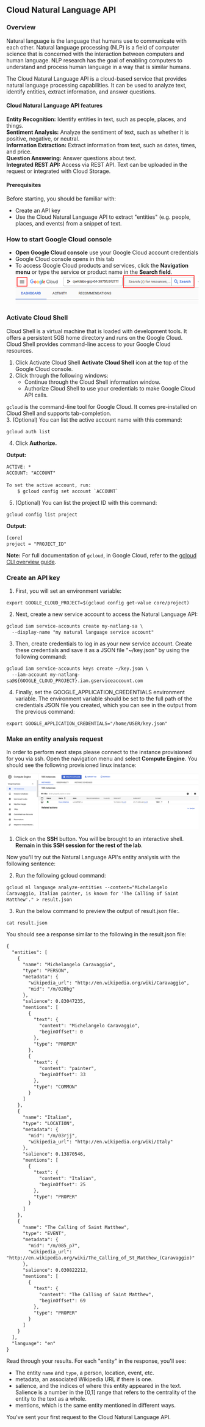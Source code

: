 ## **Cloud Natural Language API**

### **Overview**
Natural language is the language that humans use to communicate with each other. Natural language processing (NLP) is a field of computer science that is concerned with the interaction between computers and human language. NLP research has the goal of enabling computers to understand and process human language in a way that is similar humans.

The Cloud Natural Language API is a cloud-based service that provides natural language processing capabilities. It can be used to analyze text, identify entities, extract information, and answer questions.

#### Cloud Natural Language API features
**Entity Recognition:** Identify entities in text, such as people, places, and things.          
**Sentiment Analysis:** Analyze the sentiment of text, such as whether it is positive, negative, or neutral.  
**Information Extraction:** Extract information from text, such as dates, times, and price.  
**Question Answering:** Answer questions about text.  
**Integrated REST API:** Access via REST API. Text can be uploaded in the request or integrated with Cloud Storage.

#### Prerequisites

Before starting, you should be familiar with:
- Create an API key
- Use the Cloud Natural Language API to extract "entities" (e.g. people, places, and events) from a snippet of text.

### How to start Google Cloud console
- **Open Google Cloud console** use your Google Cloud account credentials
- Google Cloud console opens in this tab
- To access Google Cloud products and services, click the **Navigation menu** or type the service or product name in the **Search field**.
![alt text](images/image.png)

### Activate Cloud Shell

Cloud Shell is a virtual machine that is loaded with development tools. It offers a persistent 5GB home directory and runs on the Google Cloud. Cloud Shell provides command-line access to your Google Cloud resources.
1. Click Activate Cloud Shell **Activate Cloud Shell** icon at the top of the Google Cloud console.
2. Click through the following windows:
    - Continue through the Cloud Shell information window.
    - Authorize Cloud Shell to use your credentials to make Google Cloud API calls.  

`gcloud` is the command-line tool for Google Cloud. It comes pre-installed on Cloud Shell and supports tab-completion.   
3. (Optional) You can list the active account name with this command:
```
gcloud auth list
```
4. Click **Authorize.**

**Output:**
```
ACTIVE: *
ACCOUNT: "ACCOUNT"

To set the active account, run:
    $ gcloud config set account `ACCOUNT`
```
5. (Optional) You can list the project ID with this command:
```
gcloud config list project
```
**Output:**
```
[core]
project = "PROJECT_ID"
```
**Note:** For full documentation of `gcloud`, in Google Cloud, refer to the [gcloud CLI overview guide](https://cloud.google.com/sdk/gcloud).

### **Create an API key**
1. First, you will set an environment variable:
```
export GOOGLE_CLOUD_PROJECT=$(gcloud config get-value core/project)
```
2. Next, create a new service account to access the Natural Language API:
```
gcloud iam service-accounts create my-natlang-sa \
  --display-name "my natural language service account"
```
3. Then, create credentials to log in as your new service account. Create these credentials and save it as a JSON file "~/key.json" by using the following command:
```
gcloud iam service-accounts keys create ~/key.json \
  --iam-account my-natlang-sa@${GOOGLE_CLOUD_PROJECT}.iam.gserviceaccount.com
```
4. Finally, set the GOOGLE_APPLICATION_CREDENTIALS environment variable. The environment variable should be set to the full path of the credentials JSON file you created, which you can see in the output from the previous command:
```
export GOOGLE_APPLICATION_CREDENTIALS="/home/USER/key.json"
```

### **Make an entity analysis request**
In order to perform next steps please connect to the instance provisioned for you via ssh. Open the navigation menu and select **Compute Engine**. You should see the following provisioned linux instance:

![alt text](images/image1.png)

1. Click on the **SSH** button. You will be brought to an interactive shell. **Remain in this SSH session for the rest of the lab**.  

Now you'll try out the Natural Language API's entity analysis with the following sentence:

2. Run the following gcloud command:
```
gcloud ml language analyze-entities --content="Michelangelo Caravaggio, Italian painter, is known for 'The Calling of Saint Matthew'." > result.json
```
3. Run the below command to preview the output of result.json file:.
```
cat result.json
```

You should see a response similar to the following in the result.json file:
```
{
  "entities": [
    {
      "name": "Michelangelo Caravaggio",
      "type": "PERSON",
      "metadata": {
        "wikipedia_url": "http://en.wikipedia.org/wiki/Caravaggio",
        "mid": "/m/020bg"
      },
      "salience": 0.83047235,
      "mentions": [
        {
          "text": {
            "content": "Michelangelo Caravaggio",
            "beginOffset": 0
          },
          "type": "PROPER"
        },
        {
          "text": {
            "content": "painter",
            "beginOffset": 33
          },
          "type": "COMMON"
        }
      ]
    },
    {
      "name": "Italian",
      "type": "LOCATION",
      "metadata": {
        "mid": "/m/03rjj",
        "wikipedia_url": "http://en.wikipedia.org/wiki/Italy"
      },
      "salience": 0.13870546,
      "mentions": [
        {
          "text": {
            "content": "Italian",
            "beginOffset": 25
          },
          "type": "PROPER"
        }
      ]
    },
    {
      "name": "The Calling of Saint Matthew",
      "type": "EVENT",
      "metadata": {
        "mid": "/m/085_p7",
        "wikipedia_url": "http://en.wikipedia.org/wiki/The_Calling_of_St_Matthew_(Caravaggio)"
      },
      "salience": 0.030822212,
      "mentions": [
        {
          "text": {
            "content": "The Calling of Saint Matthew",
            "beginOffset": 69
          },
          "type": "PROPER"
        }
      ]
    }
  ],
  "language": "en"
}
```
Read through your results. For each "entity" in the response, you'll see:

- The entity `name` and `type`, a person, location, event, etc.
- metadata, an associated Wikipedia URL if there is one.
- salience, and the indices of where this entity appeared in the text. Salience is a number in the [0,1] range that refers to the centrality of the entity to the text as a whole.
- mentions, which is the same entity mentioned in different ways.  

You've sent your first request to the Cloud Natural Language API.
